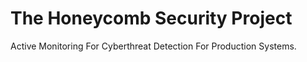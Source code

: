 # The Honeycomb Security Project
Active Monitoring For Cyberthreat Detection For Production Systems.


